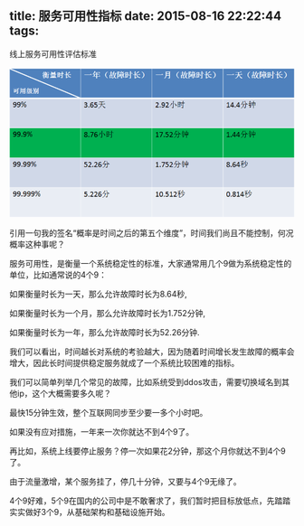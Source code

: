 title: 服务可用性指标
date: 2015-08-16 22:22:44
tags:
---
线上服务可用性评估标准

![服务可用性百分比](/img/ha99.png)

引用一句我的签名“概率是时间之后的第五个维度”，时间我们尚且不能控制，何况概率这种事呢？

服务可用性，是衡量一个系统稳定性的标准，大家通常用几个9做为系统稳定性的单位，比如通常说的4个9：

如果衡量时长为一天，那么允许故障时长为8.64秒,

如果衡量时长为一个月，那么允许故障时长为1.752分钟,

如果衡量时长为一年，那么允许故障时长为52.26分钟.

我们可以看出，时间越长对系统的考验越大，因为随着时间增长发生故障的概率会增大，因此长时间提供稳定服务就成了一个系统比较困难的指标。

我们可以简单列举几个常见的故障，比如系统受到ddos攻击，需要切换域名到其他ip，这个大概需要多久呢？

最快15分钟生效，整个互联网同步至少要一多个小时吧。

如果没有应对措施，一年来一次你就达不到4个9了。

再比如，系统上线要停止服务？停一次如果花2分钟，那这个月你就达不到4个9了。

由于流量激增，某个服务挂了，停几十分钟，又要与4个9无缘了。

4个9好难，5个9在国内的公司中是不敢奢求了，我们暂时把目标放低点，先踏踏实实做好3个9，从基础架构和基础设施开始。


